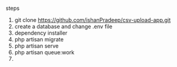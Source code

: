 steps
1. git clone https://github.com/ishanPradeep/csv-upload-app.git
2. create a database and change .env file
3. dependency installer
4. php artisan migrate
5. php artisan serve
6. php artisan queue:work
7. 

